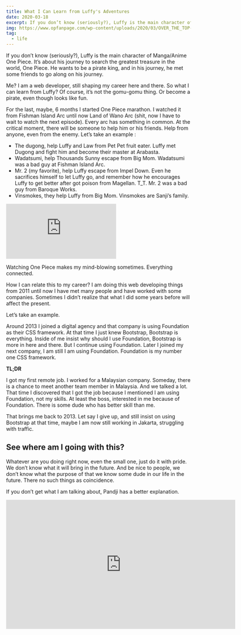 ```yaml
---
title: What I Can Learn from Luffy's Adventures
date: 2020-03-18
excerpt: If you don’t know (seriously?), Luffy is the main character of Manga/Anime One Piece. It’s about his journey to search the greatest treasure in the world, One Piece. He wants to be a pirate king, and in his journey, he met some friends to go along on his journey.
img: https://www.opfanpage.com/wp-content/uploads/2020/03/OVER_THE_TOP-1024x576.png
tag:
  - life
---
```


If you don’t know (seriously?), Luffy is the main character of Manga/Anime One Piece. It’s about his journey to search the greatest treasure in the world, One Piece. He wants to be a pirate king, and in his journey, he met some friends to go along on his journey.

Me? I am a web developer, still shaping my career here and there. So what I can learn from Luffy? Of course, it’s not the gomu-gomu thing. Or become a pirate, even though looks like fun.

For the last, maybe, 6 months I started One Piece marathon. I watched it from Fishman Island Arc until now Land of Wano Arc (shit, now I have to wait to watch the next episode). Every arc has something in common. At the critical moment, there will be someone to help him or his friends. Help from anyone, even from the enemy. Let’s take an example :

- The dugong, help Luffy and Law from Pet Pet fruit eater. Luffy met Dugong and fight him and become their master at Arabasta.
- Wadatsumi, help Thousands Sunny escape from Big Mom. Wadatsumi was a bad guy at Fishman Island Arc.
- Mr. 2 (my favorite), help Luffy escape from Impel Down. Even he sacrifices himself to let Luffy go, and remember how he encourages Luffy to get better after got poison from Magellan. T_T. Mr. 2 was a bad guy from Baroque Works.
- Vinsmokes, they help Luffy from Big Mom. Vinsmokes are Sanji’s family.

<div class="resp-embed">
<iframe allow="accelerometer; autoplay; encrypted-media; gyroscope; picture-in-picture" allowfullscreen="" frameborder="0" src="https://www.youtube.com/embed/ajdiAy-GU1w?feature=oembed" title="One Piece - Bon Clay (Mr.2) Sacrifice Himself For Luffy (Second Time) Eng Dub" ></iframe>
</div>

Watching One Piece makes my mind-blowing sometimes. Everything connected.

How I can relate this to my career? I am doing this web developing things from 2011 until now I have met many people and have worked with some companies. Sometimes I didn’t realize that what I did some years before will affect the present.

Let’s take an example.

Around 2013 I joined a digital agency and that company is using Foundation as their CSS framework. At that time I just knew Bootstrap, Bootstrap is everything. Inside of me insist why should I use Foundation, Bootstrap is more in here and there. But I continue using Foundation. Later I joined my next company, I am still I am using Foundation. Foundation is my number one CSS framework.

**TL;DR**

I got my first remote job. I worked for a Malaysian company. Someday, there is a chance to meet another team member in Malaysia. And we talked a lot. That time I discovered that I got the job because I mentioned I am using Foundation, not my skills. At least the boss, interested in me because of Foundation. There is some dude who has better skill than me.

That brings me back to 2013. Let say I give up, and still insist on using Bootstrap at that time, maybe I am now still working in Jakarta, struggling with traffic.

## See where am I going with this?

Whatever are you doing right now, even the small one, just do it with pride. We don’t know what it will bring in the future. And be nice to people, we don’t know what the purpose of that we know some dude in our life in the future. There no such things as coincidence.

If you don’t get what I am talking about, Pandji has a better explanation.
<div class="resp-embed">
<iframe allow="accelerometer; autoplay; encrypted-media; gyroscope; picture-in-picture" allowfullscreen="" frameborder="0" height="352" src="https://www.youtube.com/embed/5M0i6Fbe-q8?feature=oembed" title="5 MENIT YG MENGUBAH HIDUP" width="625"></iframe>
</div>
